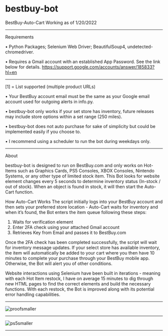 # bestbuy-bot

BestBuy-Auto-Cart
Working as of 1/20/2022 
____________
Requirements

•	Python Packages; Selenium Web Driver; BeautifulSoup4, undetected-chromedriver.

•	Requires a Gmail account with an established App Password. See the link below for details. 
    https://support.google.com/accounts/answer/185833?hl=en

____________

  [1] = List supported (multiple product URLs)     
 

•	Your BestBuy account email must be the same as your Google email account used for outgoing alerts in info.py.

•	bestbuy-bot only works if your set store has inventory, future releases may include store options within a set range (250 miles).

•	bestbuy-bot does not auto purchase for sake of simplicity but could be implemented easily if you choose to. 

•	I recommend using a scheduler to run the bot during weekdays only.
 
____________
About

bestbuy-bot is designed to run on BestBuy.com and only works on Hot-Items such as Graphics Cards, PS5 Consoles, XBOX Consoles, Nintendo Systems, or any other type of limited stock item. 
This Bot looks for website element changes every 5 seconds to determine inventory status (In-stock / out of stock). When an object is found in stock, it will then start the Auto-Cart function.
 

How Auto-Cart Works 
The script initially logs into your BestBuy account and then sets your preferred store location - Auto-Cart waits for inventory and when it’s found, the Bot enters the item queue following these steps:
 
1.	Waits for verification element
2.	Enter 2FA check using your attached Gmail account
3.	Retrieves Key from Email and passes it to BestBuy.com 

Once the 2FA check has been completed successfully, the script will wait for inventory message updates.
If your select store has available inventory, the item will automatically be added to your cart where you then have 10 minutes to complete your purchase through your BestBuy mobile app. Otherwise, the Bot will alert you of other conditions.

Website interactions using Selenium have been built in iterations - meaning with each Hot Item restock, I have on average 15 minutes to dig through new HTML pages to find the correct elements and build the necessary functions. With each restock, the Bot is improved along with its potential error handling capabilities. 

--------------

![proofsmaller](https://user-images.githubusercontent.com/95368430/150418852-c01089c7-b731-468f-9b6e-b4a720d1d3a1.png)


--------------
 
![ps5smaller](https://user-images.githubusercontent.com/95368430/150418956-eee08d6e-c1bb-478a-9004-5c9ee0846a1a.jpg)
 

--------------

